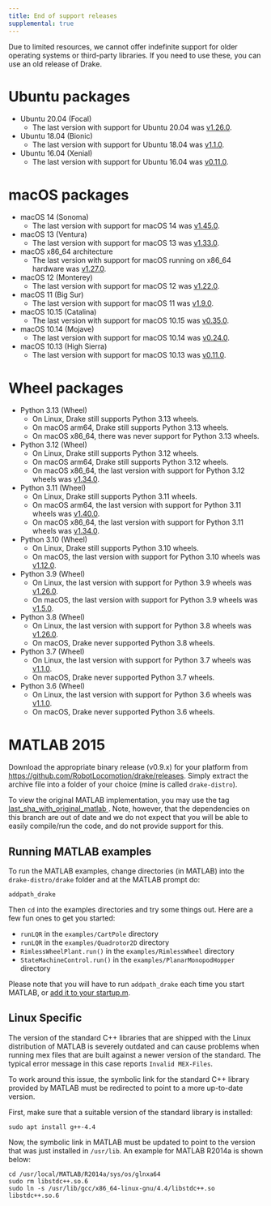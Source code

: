 ```yaml
---
title: End of support releases
supplemental: true
---
```


Due to limited resources, we cannot offer indefinite support
for older operating systems or third-party libraries.
If you need to use these, you can use an old release of Drake.

# Ubuntu packages

* Ubuntu 20.04 (Focal)
  * The last version with support for Ubuntu 20.04 was
    [v1.26.0](https://github.com/RobotLocomotion/drake/releases/tag/v1.26.0).
* Ubuntu 18.04 (Bionic)
  * The last version with support for Ubuntu 18.04 was
    [v1.1.0](https://github.com/RobotLocomotion/drake/releases/tag/v1.1.0).
* Ubuntu 16.04 (Xenial)
  * The last version with support for Ubuntu 16.04 was
    [v0.11.0](https://github.com/RobotLocomotion/drake/releases/tag/v0.11.0).

# macOS packages

* macOS 14 (Sonoma)
  * The last version with support for macOS 14 was
    [v1.45.0](https://github.com/RobotLocomotion/drake/releases/tag/v1.45.0).
* macOS 13 (Ventura)
  * The last version with support for macOS 13 was
    [v1.33.0](https://github.com/RobotLocomotion/drake/releases/tag/v1.33.0).
* macOS x86_64 architecture
  * The last version with support for macOS running on x86_64 hardware was
    [v1.27.0](https://github.com/RobotLocomotion/drake/releases/tag/v1.27.0).
* macOS 12 (Monterey)
  * The last version with support for macOS 12 was
    [v1.22.0](https://github.com/RobotLocomotion/drake/releases/tag/v1.22.0).
* macOS 11 (Big Sur)
  * The last version with support for macOS 11 was
    [v1.9.0](https://github.com/RobotLocomotion/drake/releases/tag/v1.9.0).
* macOS 10.15 (Catalina)
  * The last version with support for macOS 10.15 was
    [v0.35.0](https://github.com/RobotLocomotion/drake/releases/tag/v0.35.0).
* macOS 10.14 (Mojave)
  * The last version with support for macOS 10.14 was
    [v0.24.0](https://github.com/RobotLocomotion/drake/releases/tag/v0.24.0).
* macOS 10.13 (High Sierra)
  * The last version with support for macOS 10.13 was
    [v0.11.0](https://github.com/RobotLocomotion/drake/releases/tag/v0.11.0).

# Wheel packages

* Python 3.13 (Wheel)
  * On Linux, Drake still supports Python 3.13 wheels.
  * On macOS arm64, Drake still supports Python 3.13 wheels.
  * On macOS x86_64, there was never support for Python 3.13 wheels.
* Python 3.12 (Wheel)
  * On Linux, Drake still supports Python 3.12 wheels.
  * On macOS arm64, Drake still supports Python 3.12 wheels.
  * On macOS x86_64, the last version with support for Python 3.12 wheels was
    [v1.34.0](https://github.com/RobotLocomotion/drake/releases/tag/v1.34.0).
* Python 3.11 (Wheel)
  * On Linux, Drake still supports Python 3.11 wheels.
  * On macOS arm64, the last version with support for Python 3.11 wheels was
    [v1.40.0](https://github.com/RobotLocomotion/drake/releases/tag/v1.40.0).
  * On macOS x86_64, the last version with support for Python 3.11 wheels was
    [v1.34.0](https://github.com/RobotLocomotion/drake/releases/tag/v1.34.0).
* Python 3.10 (Wheel)
  * On Linux, Drake still supports Python 3.10 wheels.
  * On macOS, the last version with support for Python 3.10 wheels was
    [v1.12.0](https://github.com/RobotLocomotion/drake/releases/tag/v1.12.0).
* Python 3.9 (Wheel)
  * On Linux, the last version with support for Python 3.9 wheels was
    [v1.26.0](https://github.com/RobotLocomotion/drake/releases/tag/v1.26.0).
  * On macOS, the last version with support for Python 3.9 wheels was
    [v1.5.0](https://github.com/RobotLocomotion/drake/releases/tag/v1.5.0).
* Python 3.8 (Wheel)
  * On Linux, the last version with support for Python 3.8 wheels was
    [v1.26.0](https://github.com/RobotLocomotion/drake/releases/tag/v1.26.0).
  * On macOS, Drake never supported Python 3.8 wheels.
* Python 3.7 (Wheel)
  * On Linux, the last version with support for Python 3.7 wheels was
    [v1.1.0](https://github.com/RobotLocomotion/drake/releases/tag/v1.1.0).
  * On macOS, Drake never supported Python 3.7 wheels.
* Python 3.6 (Wheel)
  * On Linux, the last version with support for Python 3.6 wheels was
    [v1.1.0](https://github.com/RobotLocomotion/drake/releases/tag/v1.1.0).
  * On macOS, Drake never supported Python 3.6 wheels.

# MATLAB 2015

Download the appropriate binary release (v0.9.x) for your platform from
<https://github.com/RobotLocomotion/drake/releases>.
Simply extract the archive file into a folder of your choice (mine is called ``drake-distro``).

To view the original MATLAB implementation, you may use the tag
[last_sha_with_original_matlab ](https://github.com/RobotLocomotion/drake/tree/last_sha_with_original_matlab).
Note, however, that the dependencies on this branch are out of date and we do
not expect that you will be able to easily compile/run the code, and do not
provide support for this.

## Running MATLAB examples

To run the MATLAB examples, change directories (in MATLAB) into the ``drake-distro/drake`` folder and at the MATLAB prompt do:

```
addpath_drake
```

Then ``cd`` into the examples directories and try some things out.  Here are a few fun ones to get you started:

* ``runLQR`` in the ``examples/CartPole`` directory
* ``runLQR`` in the ``examples/Quadrotor2D`` directory
* ``RimlessWheelPlant.run()`` in the ``examples/RimlessWheel`` directory
* ``StateMachineControl.run()`` in the ``examples/PlanarMonopodHopper`` directory

Please note that you will have to run `addpath_drake` each time you start MATLAB, or [add it to your startup.m](http://www.mathworks.com/help/matlab/ref/startup.html).

## Linux Specific

The version of the standard C++ libraries that are shipped with the Linux distribution of MATLAB is severely outdated and can cause problems when running mex files that are built against a newer version of the standard.  The typical error message in this case reports `Invalid MEX-Files`.

To work around this issue, the symbolic link for the standard C++ library provided by MATLAB must be redirected to point to a more up-to-date version.

First, make sure that a suitable version of the standard library is installed:

```
sudo apt install g++-4.4
```

Now, the symbolic link in MATLAB must be updated to point to the version that was just installed in `/usr/lib`.  An example for MATLAB R2014a is shown below:

```
cd /usr/local/MATLAB/R2014a/sys/os/glnxa64
sudo rm libstdc++.so.6
sudo ln -s /usr/lib/gcc/x86_64-linux-gnu/4.4/libstdc++.so libstdc++.so.6
```
